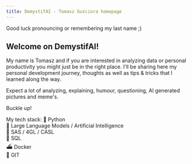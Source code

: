 ```yaml
---
title: DemystifAI - Tomasz Guściora homepage
---
```

Good luck pronouncing or remembering my last name ;)


## Welcome on DemystifAI!

My name is Tomasz and if you are interested in analyzing data or personal productivity you might just be in the right place. I'll be sharing here my personal development journey, thoughts as well as tips & tricks that I learned along the way.

Expect a lot of analyzing, explaining, humour, questioning, AI generated pictures and meme's.

Buckle up!

My tech stack:
🐍 Python  
🤖 Large Language Models / Artificial Intelligence  
🦾 SAS / 4GL / CASL  
🏫 SQL  
⛴️ Docker  
📑 GIT  
